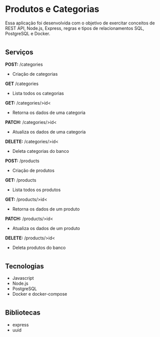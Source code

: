 # **Produtos e Categorias**

Essa aplicação foi desenvolvida com o objetivo de exercitar conceitos de REST API, Node.js, Express, regras e tipos de relacionamentos SQL, PostgreSQL e Docker.

#

## **Serviços**

**POST:** /categories

- Criação de categorias

**GET** /categories

- Lista todos os categorias

**GET:** /categories/>id<

- Retorna os dados de uma categoria

**PATCH:** /categories/>id<

- Atualiza os dados de uma categoria

**DELETE:** /categories/>id<

- Deleta categorias do banco

**POST:** /products

- Criação de produtos

**GET:** /products

- Lista todos os produtos

**GET:** /products/>id<

- Retorna os dados de um produto

**PATCH:** /products/>id<

- Atualiza os dados de um produto

**DELETE:** /products/>id<

- Deleta produtos do banco

#

## **Tecnologias**

- Javascript
- Node.js
- PostgreSQL
- Docker e docker-compose

#

## **Bibliotecas**

- express
- uuid
